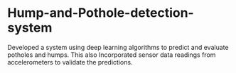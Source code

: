# Hump-and-Pothole-detection-system
Developed a system using deep learning algorithms to predict and evaluate potholes and humps. This also Incorporated sensor data readings from accelerometers to validate the predictions.

